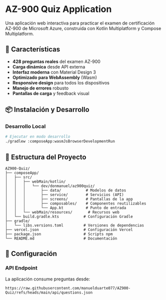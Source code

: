 # AZ-900 Quiz Application

Una aplicación web interactiva para practicar el examen de certificación AZ-900 de Microsoft Azure, construida con Kotlin Multiplatform y Compose Multiplatform.

## 🚀 Características

- **428 preguntas reales** del examen AZ-900
- **Carga dinámica** desde API externa
- **Interfaz moderna** con Material Design 3
- **Optimizado para WebAssembly** (Wasm)
- **Responsive design** para todos los dispositivos
- **Manejo de errores** robusto
- **Pantallas de carga** y feedback visual

## 📦 Instalación y Desarrollo

### Desarrollo Local

```bash
# Ejecutar en modo desarrollo
./gradlew :composeApp:wasmJsBrowserDevelopmentRun
```

## 📁 Estructura del Proyecto

```
AZ900-Quiz/
├── composeApp/
│   ├── src/
│   │   ├── webMain/kotlin/
│   │   │   └── dev/donmanuel/az900quiz/
│   │   │       ├── data/           # Modelos de datos
│   │   │       ├── service/        # Servicios (API)
│   │   │       ├── screens/        # Pantallas de la app
│   │   │       ├── composables/    # Componentes reutilizables
│   │   │       └── App.kt          # Punto de entrada
│   │   └── webMain/resources/       # Recursos web
│   └── build.gradle.kts           # Configuración Gradle
├── gradle/
│   └── libs.versions.toml         # Versiones de dependencias
├── vercel.json                    # Configuración Vercel
├── package.json                   # Scripts npm
└── README.md                      # Documentación
```

## 🔧 Configuración

### API Endpoint

La aplicación consume preguntas desde:
```
https://raw.githubusercontent.com/manuelduarte077/AZ900-Quiz/refs/heads/main/api/questions.json
```